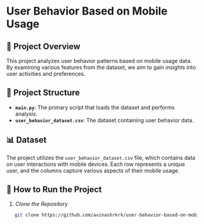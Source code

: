 # User Behavior Based on Mobile Usage

## 📌 Project Overview
  This project analyzes user behavior patterns based on mobile usage data. By examining various features from the dataset, we aim to gain insights into user activities and preferences.

## 📂 Project Structure
  - **`main.py`**:  The primary script that loads the dataset and performs analysis.
  - **`user_behavior_dataset.csv`**: The dataset containing user behavior data.

## 📊 Dataset
  The project utilizes the `user_behavior_dataset.csv` file, which contains data on user interactions with mobile devices. Each row represents a unique user, and the columns capture various aspects of their mobile usage.

## 🚀 How to Run the Project
  1. *Clone the Repository*
   ```bash
      git clone https://github.com/avinashrkrk/user-behavior-based-on-mobile-usage.git
